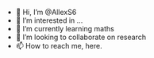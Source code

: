 - 👋 Hi, I’m @AllexS6
- 👀 I’m interested in ...
- 🌱 I’m currently learning maths
- 💞️ I’m looking to collaborate on research
- 📫 How to reach me, here.

<!---
AllexS6/AllexS6 is a ✨ special ✨ repository because its `README.md` (this file) appears on your GitHub profile.
You can click the Preview link to take a look at your changes.
--->
